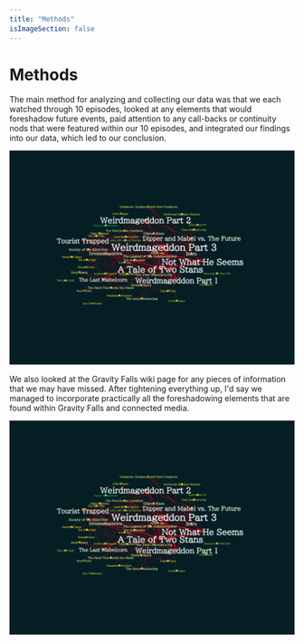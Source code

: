 ```yaml
---
title: "Methods"
isImageSection: false
---
```


# Methods

The main method for analyzing and collecting our data was that we each watched through 10 episodes, looked at any elements that would foreshadow future events, paid attention to any call-backs or continuity nods that were featured within our 10 episodes, and integrated our findings into our data, which led to our conclusion.

![Data Collection Process](/GravityFallsResearchAssets/GF_Degree.png)

We also looked at the Gravity Falls wiki page for any pieces of information that we may have missed. After tightening everything up, I'd say we managed to incorporate practically all the foreshadowing elements that are found within Gravity Falls and connected media.

![Episode Analysis Example](/GravityFallsResearchAssets/GF_Degree.png)